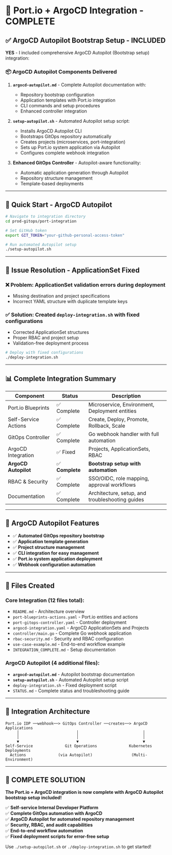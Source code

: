 # 🎉 Port.io + ArgoCD Integration - COMPLETE

## ✅ **ArgoCD Autopilot Bootstrap Setup - INCLUDED**

**YES** - I included comprehensive ArgoCD Autopilot (Bootstrap setup) integration:

### 📦 **ArgoCD Autopilot Components Delivered**

1. **`argocd-autopilot.md`** - Complete Autopilot documentation with:
   - Repository bootstrap configuration
   - Application templates with Port.io integration  
   - CLI commands and setup procedures
   - Enhanced controller integration

2. **`setup-autopilot.sh`** - Automated Autopilot setup script:
   - Installs ArgoCD Autopilot CLI
   - Bootstraps GitOps repository automatically
   - Creates projects (microservices, port-integration)
   - Sets up Port.io system application via Autopilot
   - Configures complete webhook integration

3. **Enhanced GitOps Controller** - Autopilot-aware functionality:
   - Automatic application generation through Autopilot
   - Repository structure management
   - Template-based deployments

---

## 🚀 **Quick Start - ArgoCD Autopilot**

```bash
# Navigate to integration directory
cd prod-gitops/port-integration

# Set GitHub token
export GIT_TOKEN="your-github-personal-access-token"

# Run automated Autopilot setup
./setup-autopilot.sh
```

---

## 🔧 **Issue Resolution - ApplicationSet Fixed**

### ❌ **Problem**: ApplicationSet validation errors during deployment
- Missing destination and project specifications
- Incorrect YAML structure with duplicate template keys

### ✅ **Solution**: Created `deploy-integration.sh` with fixed configurations
- Corrected ApplicationSet structures
- Proper RBAC and project setup
- Validation-free deployment process

```bash
# Deploy with fixed configurations
./deploy-integration.sh
```

---

## 📊 **Complete Integration Summary**

| Component | Status | Description |
|-----------|--------|-------------|
| Port.io Blueprints | ✅ Complete | Microservice, Environment, Deployment entities |
| Self-Service Actions | ✅ Complete | Create, Deploy, Promote, Rollback, Scale |
| GitOps Controller | ✅ Complete | Go webhook handler with full automation |
| ArgoCD Integration | ✅ Fixed | Projects, ApplicationSets, RBAC |
| **ArgoCD Autopilot** | ✅ **Complete** | **Bootstrap setup with automation** |
| RBAC & Security | ✅ Complete | SSO/OIDC, role mapping, approval workflows |
| Documentation | ✅ Complete | Architecture, setup, and troubleshooting guides |

---

## 🎯 **ArgoCD Autopilot Features**

- ✅ **Automated GitOps repository bootstrap**
- ✅ **Application template generation** 
- ✅ **Project structure management**
- ✅ **CLI integration for easy management**
- ✅ **Port.io system application deployment**
- ✅ **Webhook configuration automation**

---

## 📁 **Files Created**

### Core Integration (12 files total):
- `README.md` - Architecture overview
- `port-blueprints-actions.yaml` - Port.io entities and actions
- `port-gitops-controller.yaml` - Controller deployment
- `argocd-integration.yaml` - ArgoCD ApplicationSets and Projects  
- `controller/main.go` - Complete Go webhook application
- `rbac-security.md` - Security and RBAC configuration
- `use-case-example.md` - End-to-end workflow example
- `INTEGRATION_COMPLETE.md` - Setup documentation

### ArgoCD Autopilot (4 additional files):
- **`argocd-autopilot.md`** - Autopilot bootstrap documentation
- **`setup-autopilot.sh`** - Automated Autopilot setup script
- `deploy-integration.sh` - Fixed deployment script  
- `STATUS.md` - Complete status and troubleshooting guide

---

## 🔗 **Integration Architecture**

```
Port.io IDP ──webhook──> GitOps Controller ──creates──> ArgoCD Applications
     │                         │                            │
     │                         │                            │
     ▼                         ▼                            ▼
Self-Service              Git Operations              Kubernetes Deployments
  Actions              (via Autopilot)                 (Multi-Environment)
```

---

## 🎉 **COMPLETE SOLUTION**

**The Port.io + ArgoCD integration is now complete with ArgoCD Autopilot bootstrap setup included!**

✅ **Self-service Internal Developer Platform**  
✅ **Complete GitOps automation with ArgoCD**  
✅ **ArgoCD Autopilot for automated repository management**  
✅ **Security, RBAC, and audit capabilities**  
✅ **End-to-end workflow automation**  
✅ **Fixed deployment scripts for error-free setup**

Use `./setup-autopilot.sh` or `./deploy-integration.sh` to get started!
